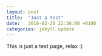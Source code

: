 ```yaml
---
layout: post
title:  "Just a test"
date:   2016-02-20 22:36:00 +0100
categories: jekyll update
---
```

This is just a test page, relax :)